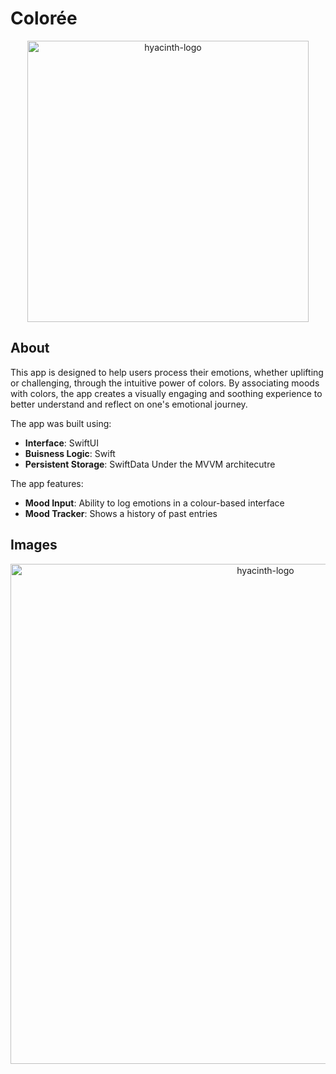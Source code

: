 # Colorée

<p align="center">
  <img width="450" alt="hyacinth-logo" src="https://github.com/user-attachments/assets/aa3679f7-a7ba-4f4e-8385-f9971ba86227">
</p>

## About
This app is designed to help users process their emotions, whether uplifting or challenging, through the intuitive power of colors. By associating moods with colors, the app creates a visually engaging and soothing experience to better understand and reflect on one's emotional journey.

The app was built using:
* **Interface**: SwiftUI
* **Buisness Logic**: Swift
* **Persistent Storage**: SwiftData
Under the MVVM architecutre

The app features:
*  **Mood Input**: Ability to log emotions in a colour-based interface
*  **Mood Tracker**: Shows a history of past entries

## Images

<p align="center">
  <img width="800" alt="hyacinth-logo" src="https://github.com/user-attachments/assets/daf5eb75-ad8e-4f23-8e1c-4d3470883c4d">
</p>
